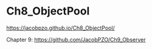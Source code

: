 # Ch8_ObjectPool

https://jacobpzo.github.io/Ch8_ObjectPool/

Chapter 9: https://github.com/JacobPZO/Ch9_Observer
